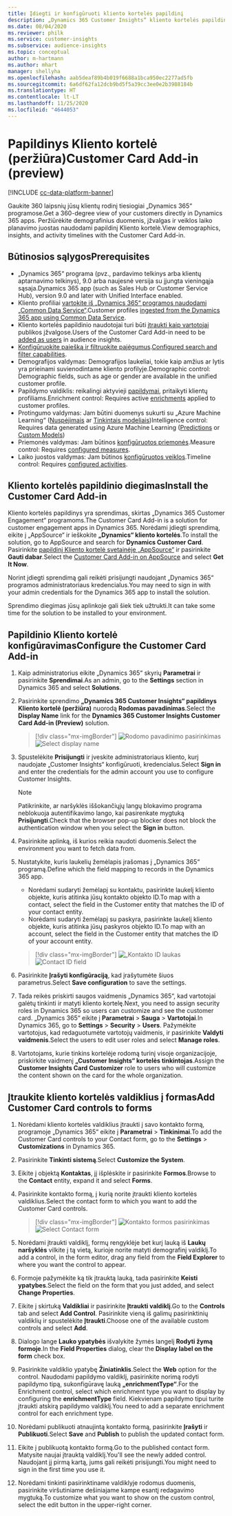 ```yaml
---
title: Įdiegti ir konfigūruoti kliento kortelės papildinį
description: „Dynamics 365 Customer Insights“ kliento kortelės papildinio diegimas ir konfigūravimas.
ms.date: 08/04/2020
ms.reviewer: philk
ms.service: customer-insights
ms.subservice: audience-insights
ms.topic: conceptual
author: m-hartmann
ms.author: mhart
manager: shellyha
ms.openlocfilehash: aab5deaf89b4b019f6688a1bca950ec2277ad5fb
ms.sourcegitcommit: 6a6df62fa12dcb9bd5f5a39cc3ee0e2b3988184b
ms.translationtype: HT
ms.contentlocale: lt-LT
ms.lasthandoff: 11/25/2020
ms.locfileid: "4644053"
---
```

# <a name="customer-card-add-in-preview"></a><span data-ttu-id="51605-103">Papildinys Kliento kortelė (peržiūra)</span><span class="sxs-lookup"><span data-stu-id="51605-103">Customer Card Add-in (preview)</span></span>

[!INCLUDE [cc-data-platform-banner](../includes/cc-data-platform-banner.md)]

<span data-ttu-id="51605-104">Gaukite 360 laipsnių jūsų klientų rodinį tiesiogiai „Dynamics 365“ programose.</span><span class="sxs-lookup"><span data-stu-id="51605-104">Get a 360-degree view of your customers directly in Dynamics 365 apps.</span></span> <span data-ttu-id="51605-105">Peržiūrėkite demografinius duomenis, įžvalgas ir veiklos laiko planavimo juostas naudodami papildinį Kliento kortelė.</span><span class="sxs-lookup"><span data-stu-id="51605-105">View demographics, insights, and activity timelines with the Customer Card Add-in.</span></span>

## <a name="prerequisites"></a><span data-ttu-id="51605-106">Būtinosios sąlygos</span><span class="sxs-lookup"><span data-stu-id="51605-106">Prerequisites</span></span>

- <span data-ttu-id="51605-107">„Dynamics 365“ programa (pvz., pardavimo telkinys arba klientų aptarnavimo telkinys), 9.0 arba naujesnė versija su įjungta vieningąja sąsaja.</span><span class="sxs-lookup"><span data-stu-id="51605-107">Dynamics 365 app (such as Sales Hub or Customer Service Hub), version 9.0 and later with Unified Interface enabled.</span></span>
- <span data-ttu-id="51605-108">Kliento profiliai [vartokite iš „Dynamics 365“ programos naudodami „Common Data Service“](connect-power-query.md).</span><span class="sxs-lookup"><span data-stu-id="51605-108">Customer profiles [ingested from the Dynamics 365 app using Common Data Service](connect-power-query.md).</span></span>
- <span data-ttu-id="51605-109">Kliento kortelės papildinio naudotojai turi būti [įtraukti kaip vartotojai](permissions.md) publikos įžvalgose.</span><span class="sxs-lookup"><span data-stu-id="51605-109">Users of the Customer Card Add-in need to be [added as users](permissions.md) in audience insights.</span></span>
- <span data-ttu-id="51605-110">[Konfigūruokite paiešką ir filtruokite pajėgumus](search-filter-index.md).</span><span class="sxs-lookup"><span data-stu-id="51605-110">[Configured search and filter capabilities](search-filter-index.md).</span></span>
- <span data-ttu-id="51605-111">Demografijos valdymas: Demografijos laukeliai, tokie kaip amžius ar lytis yra prieinami suvienodintame kliento profilyje.</span><span class="sxs-lookup"><span data-stu-id="51605-111">Demographic control: Demographic fields, such as age or gender are available in the unified customer profile.</span></span>
- <span data-ttu-id="51605-112">Papildymo valdiklis: reikalingi aktyvieji [papildymai](enrichment-hub.md), pritaikyti klientų profiliams.</span><span class="sxs-lookup"><span data-stu-id="51605-112">Enrichment control: Requires active [enrichments](enrichment-hub.md) applied to customer profiles.</span></span>
- <span data-ttu-id="51605-113">Protingumo valdymas: Jam būtini duomenys sukurti su „Azure Machine Learning“ ([Nuspėjimais](predictions.md) ar [Tinkintais modeliais](custom-models.md))</span><span class="sxs-lookup"><span data-stu-id="51605-113">Intelligence control: Requires data generated using Azure Machine Learning ([Predictions](predictions.md) or [Custom Models](custom-models.md))</span></span>
- <span data-ttu-id="51605-114">Priemonės valdymas: Jam būtinos [konfigūruotos priemonės](measures.md).</span><span class="sxs-lookup"><span data-stu-id="51605-114">Measure control: Requires [configured measures](measures.md).</span></span>
- <span data-ttu-id="51605-115">Laiko juostos valdymas: Jam būtinos [konfigūruotos veiklos](activities.md).</span><span class="sxs-lookup"><span data-stu-id="51605-115">Timeline control: Requires [configured activities](activities.md).</span></span>

## <a name="install-the-customer-card-add-in"></a><span data-ttu-id="51605-116">Kliento kortelės papildinio diegimas</span><span class="sxs-lookup"><span data-stu-id="51605-116">Install the Customer Card Add-in</span></span>

<span data-ttu-id="51605-117">Kliento kortelės papildinys yra sprendimas, skirtas „Dynamics 365 Customer Engagement“ programoms.</span><span class="sxs-lookup"><span data-stu-id="51605-117">The Customer Card Add-in is a solution for customer engagement apps in Dynamics 365.</span></span> <span data-ttu-id="51605-118">Norėdami įdiegti sprendimą, eikite į „AppSource“ ir ieškokite **„Dynamics“ kliento kortelės**.</span><span class="sxs-lookup"><span data-stu-id="51605-118">To install the solution, go to AppSource and search for **Dynamics Customer Card**.</span></span> <span data-ttu-id="51605-119">Pasirinkite [papildinį Kliento kortelė svetainėje „AppSource“](https://appsource.microsoft.com/product/dynamics-365/mscrm.dynamics_365_customer_insights_customer_card_addin?tab=Overview) ir pasirinkite **Gauti dabar**.</span><span class="sxs-lookup"><span data-stu-id="51605-119">Select the [Customer Card Add-in on AppSource](https://appsource.microsoft.com/product/dynamics-365/mscrm.dynamics_365_customer_insights_customer_card_addin?tab=Overview) and select **Get It Now**.</span></span>

<span data-ttu-id="51605-120">Norint įdiegti sprendimą gali reikėti prisijungti naudojant „Dynamics 365“ programos administratoriaus kredencialus.</span><span class="sxs-lookup"><span data-stu-id="51605-120">You may need to sign in with your admin credentials for the Dynamics 365 app to install the solution.</span></span>

<span data-ttu-id="51605-121">Sprendimo diegimas jūsų aplinkoje gali šiek tiek užtrukti.</span><span class="sxs-lookup"><span data-stu-id="51605-121">It can take some time for the solution to be installed to your environment.</span></span>

## <a name="configure-the-customer-card-add-in"></a><span data-ttu-id="51605-122">Papildinio Kliento kortelė konfigūravimas</span><span class="sxs-lookup"><span data-stu-id="51605-122">Configure the Customer Card Add-in</span></span>

1. <span data-ttu-id="51605-123">Kaip administratorius eikite „Dynamics 365“ skyrių **Parametrai** ir pasirinkite **Sprendimai**.</span><span class="sxs-lookup"><span data-stu-id="51605-123">As an admin, go to the **Settings** section in Dynamics 365 and select **Solutions**.</span></span>

1. <span data-ttu-id="51605-124">Pasirinkite sprendimo **„Dynamics 365 Customer Insights“ papildinys Kliento kortelė (peržiūra)** nuorodą **Rodomas pavadinimas**.</span><span class="sxs-lookup"><span data-stu-id="51605-124">Select the **Display Name** link for the **Dynamics 365 Customer Insights Customer Card Add-in (Preview)** solution.</span></span>

   > [!div class="mx-imgBorder"]
   > <span data-ttu-id="51605-125">![Rodomo pavadinimo pasirinkimas](media/select-display-name.png "Rodomo pavadinimo pasirinkimas")</span><span class="sxs-lookup"><span data-stu-id="51605-125">![Select display name](media/select-display-name.png "Select display name")</span></span>

1. <span data-ttu-id="51605-126">Spustelėkite **Prisijungti** ir įveskite administratoriaus kliento, kurį naudojate „Customer Insights“ konfigūruoti, kredencialus.</span><span class="sxs-lookup"><span data-stu-id="51605-126">Select **Sign in** and enter the credentials for the admin account you use to configure Customer Insights.</span></span>

   > [!NOTE]
   > <span data-ttu-id="51605-127">Patikrinkite, ar naršyklės iššokančiųjų langų blokavimo programa neblokuoja autentifikavimo lango, kai pasirenkate mygtuką **Prisijungti**.</span><span class="sxs-lookup"><span data-stu-id="51605-127">Check that the browser pop-up blocker does not block the authentication window when you select the **Sign in** button.</span></span>

1. <span data-ttu-id="51605-128">Pasirinkite aplinką, iš kurios reikia naudoti duomenis.</span><span class="sxs-lookup"><span data-stu-id="51605-128">Select the environment you want to fetch data from.</span></span>

1. <span data-ttu-id="51605-129">Nustatykite, kuris laukelių žemėlapis įrašomas į „Dynamics 365“ programą.</span><span class="sxs-lookup"><span data-stu-id="51605-129">Define which the field mapping to records in the Dynamics 365 app.</span></span>
   - <span data-ttu-id="51605-130">Norėdami sudaryti žemėlapį su kontaktu, pasirinkte laukelį kliento objekte, kuris atitinka jūsų kontakto objekto ID.</span><span class="sxs-lookup"><span data-stu-id="51605-130">To map with a contact, select the field in the Customer entity that matches the ID of your contact entity.</span></span>
   - <span data-ttu-id="51605-131">Norėdami sudaryti žemėlapį su paskyra, pasirinkte laukelį kliento objekte, kuris atitinka jūsų paskyros objekto ID.</span><span class="sxs-lookup"><span data-stu-id="51605-131">To map with an account, select the field in the Customer entity that matches the ID of your account entity.</span></span>

   > [!div class="mx-imgBorder"]
   > <span data-ttu-id="51605-132">![„Kontakto ID laukas](media/contact-id-field.png "Kontakto ID laukas")</span><span class="sxs-lookup"><span data-stu-id="51605-132">![Contact ID field](media/contact-id-field.png "Contact ID field")</span></span>

1. <span data-ttu-id="51605-133">Pasirinkite **Įrašyti konfigūraciją**, kad įrašytumėte šiuos parametrus.</span><span class="sxs-lookup"><span data-stu-id="51605-133">Select **Save configuration** to save the settings.</span></span>

1. <span data-ttu-id="51605-134">Tada reikės priskirti saugos vaidmenis „Dynamics 365“, kad vartotojai galėtų tinkinti ir matyti kliento kortelę.</span><span class="sxs-lookup"><span data-stu-id="51605-134">Next, you need to assign security roles in Dynamics 365 so users can customize and see the customer card.</span></span> <span data-ttu-id="51605-135">„Dynamics 365“ eikite į **Parametrai** > **Sauga** > **Vartotojai**.</span><span class="sxs-lookup"><span data-stu-id="51605-135">In Dynamics 365, go to **Settings** > **Security** > **Users**.</span></span> <span data-ttu-id="51605-136">Pažymėkite vartotojus, kad redaguotumėte vartotojų vaidmenis, ir pasirinkite **Valdyti vaidmenis**.</span><span class="sxs-lookup"><span data-stu-id="51605-136">Select the users to edit user roles and select **Manage roles**.</span></span>

1. <span data-ttu-id="51605-137">Vartotojams, kurie tinkins kortelėje rodomą turinį visoje organizacijoje, priskirkite vaidmenį **„Customer Insights“ kortelės tinkintojas**.</span><span class="sxs-lookup"><span data-stu-id="51605-137">Assign the **Customer Insights Card Customizer** role to users who will customize the content shown on the card for the whole organization.</span></span>

## <a name="add-customer-card-controls-to-forms"></a><span data-ttu-id="51605-138">Įtraukite kliento kortelės valdiklius į formas</span><span class="sxs-lookup"><span data-stu-id="51605-138">Add Customer Card controls to forms</span></span>
  
1. <span data-ttu-id="51605-139">Norėdami kliento kortelės valdiklius įtraukti į savo kontakto formą, programoje „Dynamics 365“ eikite į **Parametrai** > **Tinkinimai**.</span><span class="sxs-lookup"><span data-stu-id="51605-139">To add the Customer Card controls to your Contact form, go to the **Settings** > **Customizations** in Dynamics 365.</span></span>

1. <span data-ttu-id="51605-140">Pasirinkite **Tinkinti sistemą**.</span><span class="sxs-lookup"><span data-stu-id="51605-140">Select **Customize the System**.</span></span>

1. <span data-ttu-id="51605-141">Eikite į objektą **Kontaktas**, jį išplėskite ir pasirinkite **Formos**.</span><span class="sxs-lookup"><span data-stu-id="51605-141">Browse to the **Contact** entity, expand it and select **Forms**.</span></span>

1. <span data-ttu-id="51605-142">Pasirinkite kontakto formą, į kurią norite įtraukti kliento kortelės valdiklius.</span><span class="sxs-lookup"><span data-stu-id="51605-142">Select the contact form to which you want to add the Customer Card controls.</span></span>

    > [!div class="mx-imgBorder"]
    > <span data-ttu-id="51605-143">![Kontakto formos pasirinkimas](media/contact-active-forms.png "Kontakto formos pasirinkimas")</span><span class="sxs-lookup"><span data-stu-id="51605-143">![Select Contact form](media/contact-active-forms.png "Select Contact form")</span></span>

1. <span data-ttu-id="51605-144">Norėdami įtraukti valdiklį, formų rengyklėje bet kurį lauką iš **Laukų naršyklės** vilkite į tą vietą, kurioje norite matyti demografinį valdiklį.</span><span class="sxs-lookup"><span data-stu-id="51605-144">To add a control, in the form editor, drag any field from the **Field Explorer** to where you want the control to appear.</span></span>

1. <span data-ttu-id="51605-145">Formoje pažymėkite ką tik įtrauktą lauką, tada pasirinkite **Keisti ypatybes**.</span><span class="sxs-lookup"><span data-stu-id="51605-145">Select the field on the form that you just added, and select **Change Properties**.</span></span>

1. <span data-ttu-id="51605-146">Eikite į skirtuką **Valdikliai** ir pasirinkite **Įtraukti valdiklį**.</span><span class="sxs-lookup"><span data-stu-id="51605-146">Go to the **Controls** tab and select **Add Control**.</span></span> <span data-ttu-id="51605-147">Pasirinkite vieną iš galimų pasirinktinių valdiklių ir spustelėkite **Įtraukti**.</span><span class="sxs-lookup"><span data-stu-id="51605-147">Choose one of the available custom controls and select **Add**.</span></span>

1. <span data-ttu-id="51605-148">Dialogo lange **Lauko ypatybės** išvalykite žymės langelį **Rodyti žymą formoje**.</span><span class="sxs-lookup"><span data-stu-id="51605-148">In the **Field Properties** dialog, clear the **Display label on the form** check box.</span></span>

1. <span data-ttu-id="51605-149">Pasirinkite valdiklio ypatybę **Žiniatinklis**.</span><span class="sxs-lookup"><span data-stu-id="51605-149">Select the **Web** option for the control.</span></span> <span data-ttu-id="51605-150">Naudodami papildymo valdiklį, pasirinkite norimą rodyti papildymo tipą, sukonfigūravę lauką **„enrichmentType“**.</span><span class="sxs-lookup"><span data-stu-id="51605-150">For the Enrichment control, select which enrichment type you want to display by configuring the **enrichmentType** field.</span></span> <span data-ttu-id="51605-151">Kiekvienam papildymo tipui turite įtraukti atskirą papildymo valdiklį.</span><span class="sxs-lookup"><span data-stu-id="51605-151">You need to add a separate enrichment control for each enrichment type.</span></span>

1. <span data-ttu-id="51605-152">Norėdami publikuoti atnaujintą kontakto formą, pasirinkite **Įrašyti** ir **Publikuoti**.</span><span class="sxs-lookup"><span data-stu-id="51605-152">Select **Save** and **Publish** to publish the updated contact form.</span></span>

1. <span data-ttu-id="51605-153">Eikite į publikuotą kontakto formą.</span><span class="sxs-lookup"><span data-stu-id="51605-153">Go to the published contact form.</span></span> <span data-ttu-id="51605-154">Matysite naujai įtrauktą valdiklį.</span><span class="sxs-lookup"><span data-stu-id="51605-154">You'll see the newly added control.</span></span> <span data-ttu-id="51605-155">Naudojant jį pirmą kartą, jums gali reikėti prisijungti.</span><span class="sxs-lookup"><span data-stu-id="51605-155">You might need to sign in the first time you use it.</span></span>

1. <span data-ttu-id="51605-156">Norėdami tinkinti pasirinktiname valdiklyje rodomus duomenis, pasirinkite viršutiniame dešiniajame kampe esantį redagavimo mygtuką.</span><span class="sxs-lookup"><span data-stu-id="51605-156">To customize what you want to show on the custom control, select the edit button in the upper-right corner.</span></span>

